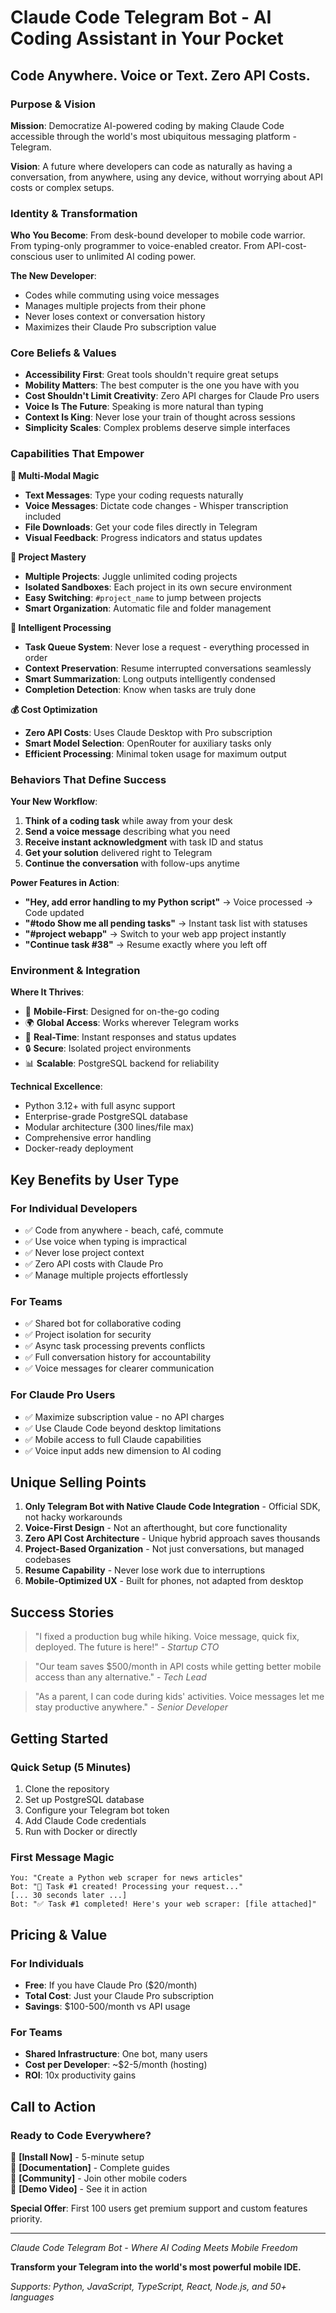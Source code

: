 # Claude Code Telegram Bot - AI Coding Assistant in Your Pocket

## Code Anywhere. Voice or Text. Zero API Costs.

### **Purpose & Vision**
**Mission**: Democratize AI-powered coding by making Claude Code accessible through the world's most ubiquitous messaging platform - Telegram.

**Vision**: A future where developers can code as naturally as having a conversation, from anywhere, using any device, without worrying about API costs or complex setups.

### **Identity & Transformation**
**Who You Become**: From desk-bound developer to mobile code warrior. From typing-only programmer to voice-enabled creator. From API-cost-conscious user to unlimited AI coding power.

**The New Developer**: 
- Codes while commuting using voice messages
- Manages multiple projects from their phone
- Never loses context or conversation history
- Maximizes their Claude Pro subscription value

### **Core Beliefs & Values**
- **Accessibility First**: Great tools shouldn't require great setups
- **Mobility Matters**: The best computer is the one you have with you
- **Cost Shouldn't Limit Creativity**: Zero API charges for Claude Pro users
- **Voice Is The Future**: Speaking is more natural than typing
- **Context Is King**: Never lose your train of thought across sessions
- **Simplicity Scales**: Complex problems deserve simple interfaces

### **Capabilities That Empower**

**🎯 Multi-Modal Magic**
- **Text Messages**: Type your coding requests naturally
- **Voice Messages**: Dictate code changes - Whisper transcription included
- **File Downloads**: Get your code files directly in Telegram
- **Visual Feedback**: Progress indicators and status updates

**📁 Project Mastery**
- **Multiple Projects**: Juggle unlimited coding projects
- **Isolated Sandboxes**: Each project in its own secure environment
- **Easy Switching**: `#project_name` to jump between projects
- **Smart Organization**: Automatic file and folder management

**🧠 Intelligent Processing**
- **Task Queue System**: Never lose a request - everything processed in order
- **Context Preservation**: Resume interrupted conversations seamlessly
- **Smart Summarization**: Long outputs intelligently condensed
- **Completion Detection**: Know when tasks are truly done

**💰 Cost Optimization**
- **Zero API Costs**: Uses Claude Desktop with Pro subscription
- **Smart Model Selection**: OpenRouter for auxiliary tasks only
- **Efficient Processing**: Minimal token usage for maximum output

### **Behaviors That Define Success**

**Your New Workflow**:
1. **Think of a coding task** while away from your desk
2. **Send a voice message** describing what you need
3. **Receive instant acknowledgment** with task ID and status
4. **Get your solution** delivered right to Telegram
5. **Continue the conversation** with follow-ups anytime

**Power Features in Action**:
- **"Hey, add error handling to my Python script"** → Voice processed → Code updated
- **"#todo Show me all pending tasks"** → Instant task list with statuses
- **"#project webapp"** → Switch to your web app project instantly
- **"Continue task #38"** → Resume exactly where you left off

### **Environment & Integration**

**Where It Thrives**:
- 📱 **Mobile-First**: Designed for on-the-go coding
- 🌍 **Global Access**: Works wherever Telegram works
- 🏃 **Real-Time**: Instant responses and status updates
- 🔒 **Secure**: Isolated project environments
- 📊 **Scalable**: PostgreSQL backend for reliability

**Technical Excellence**:
- Python 3.12+ with full async support
- Enterprise-grade PostgreSQL database
- Modular architecture (300 lines/file max)
- Comprehensive error handling
- Docker-ready deployment

## **Key Benefits by User Type**

### **For Individual Developers**
- ✅ Code from anywhere - beach, café, commute
- ✅ Use voice when typing is impractical
- ✅ Never lose project context
- ✅ Zero API costs with Claude Pro
- ✅ Manage multiple projects effortlessly

### **For Teams**
- ✅ Shared bot for collaborative coding
- ✅ Project isolation for security
- ✅ Async task processing prevents conflicts
- ✅ Full conversation history for accountability
- ✅ Voice messages for clearer communication

### **For Claude Pro Users**
- ✅ Maximize subscription value - no API charges
- ✅ Use Claude Code beyond desktop limitations
- ✅ Mobile access to full Claude capabilities
- ✅ Voice input adds new dimension to AI coding

## **Unique Selling Points**

1. **Only Telegram Bot with Native Claude Code Integration** - Official SDK, not hacky workarounds
2. **Voice-First Design** - Not an afterthought, but core functionality
3. **Zero API Cost Architecture** - Unique hybrid approach saves thousands
4. **Project-Based Organization** - Not just conversations, but managed codebases
5. **Resume Capability** - Never lose work due to interruptions
6. **Mobile-Optimized UX** - Built for phones, not adapted from desktop

## **Success Stories**

> "I fixed a production bug while hiking. Voice message, quick fix, deployed. The future is here!" - *Startup CTO*

> "Our team saves $500/month in API costs while getting better mobile access than any alternative." - *Tech Lead*

> "As a parent, I can code during kids' activities. Voice messages let me stay productive anywhere." - *Senior Developer*

## **Getting Started**

### **Quick Setup (5 Minutes)**
1. Clone the repository
2. Set up PostgreSQL database
3. Configure your Telegram bot token
4. Add Claude Code credentials
5. Run with Docker or directly

### **First Message Magic**
```
You: "Create a Python web scraper for news articles"
Bot: "🚀 Task #1 created! Processing your request..."
[... 30 seconds later ...]
Bot: "✅ Task #1 completed! Here's your web scraper: [file attached]"
```

## **Pricing & Value**

### **For Individuals**
- **Free**: If you have Claude Pro ($20/month)
- **Total Cost**: Just your Claude Pro subscription
- **Savings**: $100-500/month vs API usage

### **For Teams**
- **Shared Infrastructure**: One bot, many users
- **Cost per Developer**: ~$2-5/month (hosting)
- **ROI**: 10x productivity gains

## **Call to Action**

### **Ready to Code Everywhere?**

🚀 **[Install Now]** - 5-minute setup  
📖 **[Documentation]** - Complete guides  
💬 **[Community]** - Join other mobile coders  
🎥 **[Demo Video]** - See it in action  

**Special Offer**: First 100 users get premium support and custom features priority.

---

*Claude Code Telegram Bot - Where AI Coding Meets Mobile Freedom*

**Transform your Telegram into the world's most powerful mobile IDE.**

*Supports: Python, JavaScript, TypeScript, React, Node.js, and 50+ languages*
